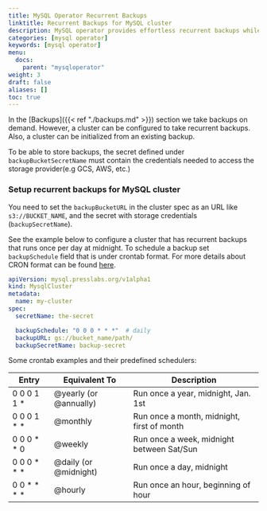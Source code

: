 ```yaml
---
title: MySQL Operator Recurrent Backups
linktitle: Recurrent Backups for MySQL cluster
description: MySQL operator provides effortless recurrent backups while keeping the cluster highly available.
categories: [mysql operator]
keywords: [mysql operator]
menu:
  docs:
    parent: "mysqloperator"
weight: 3
draft: false
aliases: []
toc: true
---
```



In the [Backups]({{< ref "./backups.md" >}}) section we take backups on demand. However, a cluster can be configured to take recurrent backups. Also, a cluster can be initialized from an existing backup.

To be able to store backups, the secret defined under `backupBucketSecretName` must contain the credentials needed to access the storage provider(e.g GCS, AWS, etc.)


### Setup recurrent backups for MySQL cluster

You need to set the `backupBucketURL` in the cluster spec as an URL like `s3://BUCKET_NAME`, and the secret with storage credentials (`backupSecretName`).

See the example below to configure a cluster that has recurrent backups that runs once per day at midnight. To schedule a backup set `backupSchedule` field that is under crontab format. For more details about CRON format can be found [here](https://godoc.org/github.com/robfig/cron).

``` yaml
apiVersion: mysql.presslabs.org/v1alpha1
kind: MysqlCluster
metadata:
  name: my-cluster
spec:
  secretName: the-secret

  backupSchedule: "0 0 0 * * *"  # daily
  backupURL: gs://bucket_name/path/
  backupSecretName: backup-secret
```

Some crontab examples and their predefined schedulers:

| Entry         | Equivalent To          | Description                                |
| ------------- | -----                  | -----------                                |
| 0 0 0 1 1 *   | @yearly (or @annually) | Run once a year, midnight, Jan. 1st        |
| 0 0 0 1 * *   | @monthly               | Run once a month, midnight, first of month |
| 0 0 0 * * 0   | @weekly                | Run once a week, midnight between Sat/Sun  |
| 0 0 0 * * *   | @daily (or @midnight)  | Run once a day, midnight                   |
| 0 0 * * * *   | @hourly                | Run once an hour, beginning of hour        |

